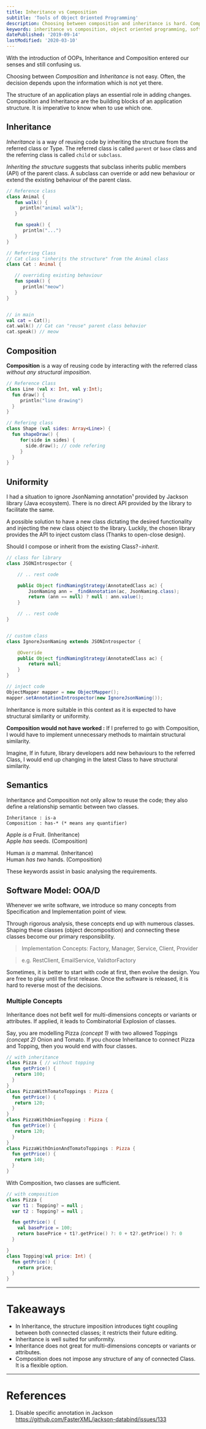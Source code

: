 ```yaml
---
title: Inheritance vs Composition
subtitle: 'Tools of Object Oriented Programming'
description: Choosing between composition and inheritance is hard. Composition and Inheritance are the building blocks of an application structure. It is imperative to know when to use which one.
keywords: inheritance vs composition, object oriented programming, software engineering, inheritance, composition, inheritance in java, inheritance in kotlin
datePublished: '2019-09-14'
lastModified: '2020-03-10'
---
```


With the introduction of OOPs, Inheritance and Composition entered our senses and still confusing us.

Choosing between _Composition_ and _Inheritance_ is not easy. Often, the decision depends upon the information which is not yet there.

The structure of an application plays an essential role in adding changes. Composition and Inheritance are the building blocks of an application structure. It is imperative to know when to use which one.

## Inheritance

_Inheritance_ is a way of reusing code by inheriting the structure from the referred class or Type. The referred class is called `parent` or `base` class and the referring class is called `child` or `subclass`.

_Inheriting the structure_ suggests that subclass inherits public members (API) of the parent class. A subclass can override or add new behaviour or extend the existing behaviour of the parent class.

```kotlin
// Reference class
class Animal {
   fun walk() {
     println("animal walk");
   }

   fun speak() {
      println("...")
   }
}

// Referring Class
// Cat class "inherits the structure" from the Animal class
class Cat : Animal {

   // overriding existing behaviour
   fun speak() {
      println("meow")
   }
}


// in main
val cat = Cat();
cat.walk() // Cat can "reuse" parent class behavior
cat.speak() // meow
```

## Composition

**Composition** is a way of reusing code by interacting with the referred class _without any structural imposition_.

```kotlin
// Reference Class
class Line (val x: Int, val y:Int);
  fun draw() {
     println("line drawing")
  }
}

// Refering class
class Shape (val sides: Array<Line>) {
  fun shapeDraw() {
     for(side in sides) {
       side.draw(); // code refering
     }
  }
}
```

## Uniformity

I had a situation to ignore JsonNaming annotation¹ provided by Jackson library (Java ecosystem). There is no direct API provided by the library to facilitate the same.

A possible solution to have a new class dictating the desired functionality and injecting the new class object to the library. Luckily, the chosen library provides the API to inject custom class (Thanks to open-close design).

Should I compose or inherit from the existing Class? - *inherit*.

```java
// class for library
class JSONIntrospector {

    // .. rest code

    public Object findNamingStrategy(AnnotatedClass ac) {
        JsonNaming ann = _findAnnotation(ac, JsonNaming.class);
        return (ann == null) ? null : ann.value();
    }

    // .. rest code
}


// custom class
class IgnoreJsonNaming extends JSONIntrospector {

    @Override
    public Object findNamingStrategy(AnnotatedClass ac) {
        return null;
    }
}

// inject code
ObjectMapper mapper = new ObjectMapper();
mapper.setAnnotationIntrospector(new IgnoreJsonNaming());

```

Inheritance is more suitable in this context as it is expected to have structural similarity or uniformity.

**Composition would not have worked :**
If I preferred to go with Composition, I would have to implement unnecessary methods to maintain structural similarity.

Imagine, If in future, library developers add new behaviours to the referred Class, I would end up changing in the latest Class to have structural similarity.

## Semantics

Inheritance and Composition not only allow to reuse the code; they also define a relationship semantic between two classes.

```
Inheritance : is-a
Composition : has-* (* means any quantifier)
```

Apple _is a_ Fruit. (Inheritance)  
Apple _has_ seeds. (Composition)

Human _is a_ mammal. (Inheritance)  
Human _has two_ hands. (Composition)

These keywords assist in basic analysing the requirements.

## Software Model: OOA/D

Whenever we write software, we introduce so many concepts from Specification and Implementation point of view.

Through rigorous analysis, these concepts end up with numerous classes. Shaping these classes (object decomposition) and connecting these classes become our primary responsibility.

> Implementation Concepts: Factory, Manager, Service, Client, Provider

> e.g. RestClient, EmailService, ValidtorFactory

Sometimes, it is better to start with code at first, then evolve the design. You are free to play until the first release. Once the software is released, it is hard to reverse most of the decisions.

### Multiple Concepts

Inheritance does not befit well for multi-dimensions concepts or variants or attributes. If applied, it leads to Combinatorial Explosion of classes.

Say, you are modelling Pizza _(concept 1)_ with two allowed Toppings _(concept 2)_ Onion and Tomato. If you choose Inheritance to connect Pizza and Topping, then you would end with four classes.

```kotlin
// with inheritance
class Pizza { // without topping
  fun getPrice() {
   return 100;
  }
}
class PizzaWithTomatoToppings : Pizza {
  fun getPrice() {
   return 120;
  }
}
class PizzaWithOnionTopping : Pizza {
  fun getPrice() {
   return 120;
  }
}
class PizzaWithOnionAndTomatoToppings : Pizza {
  fun getPrice() {
   return 140;
  }
}
```

With Composition, two classes are sufficient.

```kotlin
// with composition
class Pizza {
  var t1 : Topping? = null ;
  var t2 : Topping? = null ;

  fun getPrice() {
    val basePrice = 100;
    return basePrice + t1?.getPrice() ?: 0 + t2?.getPrice() ?: 0
  }

}
class Topping(val price: Int) {
  fun getPrice() {
    return price;
  }
}
```

---

# Takeaways

- In Inheritance, the structure imposition introduces tight coupling between both connected classes; it restricts their future editing.
- Inheritance is well suited for uniformity.
- Inheritance does not great for multi-dimensions concepts or variants or attributes.
- Composition does not impose any structure of any of connected Class. It is a flexible option.

---

# References

1. Disable specific annotation in Jackson
   https://github.com/FasterXML/jackson-databind/issues/133
